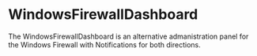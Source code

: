 # WindowsFirewallDashboard
The WindowsFirewallDashboard is an alternative admanistration panel for the Windows Firewall with Notifications for both directions.

